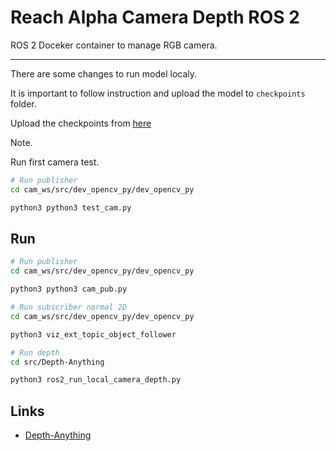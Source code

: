 # Reach Alpha Camera Depth ROS 2 

ROS 2 Doceker container to manage RGB camera.

---


There are some changes to run model localy.<br>

It is important to follow instruction and upload the model to ```checkpoints``` folder. <br>

Upload the checkpoints from [here](https://drive.google.com/drive/folders/1vvFFm5wGWGHFtZthLAUwNdOGPQBPVdiF?usp=sharing) <br>


Note. <br>

Run first camera test.

```bash
# Run publisher
cd cam_ws/src/dev_opencv_py/dev_opencv_py 

python3 python3 test_cam.py
```

## Run

```bash
# Run publisher
cd cam_ws/src/dev_opencv_py/dev_opencv_py 

python3 python3 cam_pub.py
```

```bash
# Run subscriber normal 2D
cd cam_ws/src/dev_opencv_py/dev_opencv_py 

python3 viz_ext_topic_object_follower
```


```bash
# Run depth
cd src/Depth-Anything

python3 ros2_run_local_camera_depth.py

```


## Links
- [Depth-Anything](https://github.com/LiheYoung/Depth-Anything)
